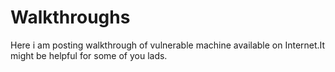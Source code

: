 # Walkthroughs
Here i am posting walkthrough of vulnerable machine available on Internet.It might be helpful for some of you lads.
